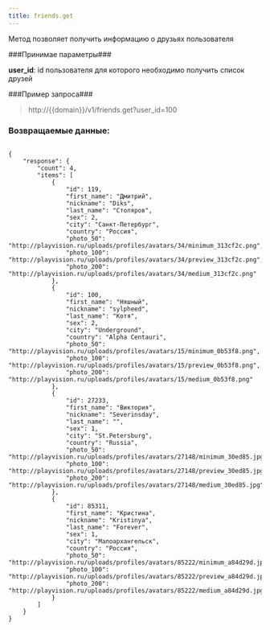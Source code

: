 ```yaml
---
title: friends.get
---
```


Метод позволяет получить информацию о друзьях пользователя

###Принимае параметры###

**user_id**: id пользователя для которого необходимо получить список друзей

###Пример запроса###

> http://{{domain}}/v1/friends.get?user_id=100

### Возвращаемые данные: ###
<pre>
<code>
{
    "response": {
        "count": 4,
        "items": [
            {
                "id": 119,
                "first_name": "Дмитрий",
                "nickname": "Diks",
                "last_name": "Столяров",
                "sex": 2,
                "city": "Санкт-Петербург",
                "country": "Россия",
                "photo_50": "http://playvision.ru/uploads/profiles/avatars/34/minimum_313cf2c.png",
                "photo_100": "http://playvision.ru/uploads/profiles/avatars/34/preview_313cf2c.png",
                "photo_200": "http://playvision.ru/uploads/profiles/avatars/34/medium_313cf2c.png"
            },
            {
                "id": 100,
                "first_name": "Няшный",
                "nickname": "sylpheed",
                "last_name": "Котя",
                "sex": 2,
                "city": "Underground",
                "country": "Alpha Centauri",
                "photo_50": "http://playvision.ru/uploads/profiles/avatars/15/minimum_0b53f8.png",
                "photo_100": "http://playvision.ru/uploads/profiles/avatars/15/preview_0b53f8.png",
                "photo_200": "http://playvision.ru/uploads/profiles/avatars/15/medium_0b53f8.png"
            },
            {
                "id": 27233,
                "first_name": "Виктория",
                "nickname": "Severinsday",
                "last_name": "",
                "sex": 1,
                "city": "St.Petersburg",
                "country": "Russia",
                "photo_50": "http://playvision.ru/uploads/profiles/avatars/27148/minimum_30ed85.jpg",
                "photo_100": "http://playvision.ru/uploads/profiles/avatars/27148/preview_30ed85.jpg",
                "photo_200": "http://playvision.ru/uploads/profiles/avatars/27148/medium_30ed85.jpg"
            },
            {
                "id": 85311,
                "first_name": "Кристина",
                "nickname": "Kristinya",
                "last_name": "Forever",
                "sex": 1,
                "city": "Малоархангельск",
                "country": "Россия",
                "photo_50": "http://playvision.ru/uploads/profiles/avatars/85222/minimum_a84d29d.jpg",
                "photo_100": "http://playvision.ru/uploads/profiles/avatars/85222/preview_a84d29d.jpg",
                "photo_200": "http://playvision.ru/uploads/profiles/avatars/85222/medium_a84d29d.jpg"
            }
        ]
    }
}
</code>
</pre>